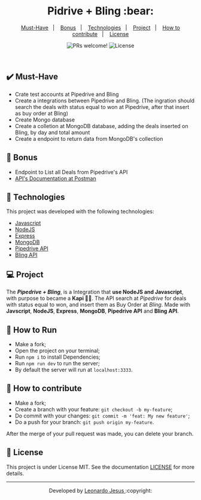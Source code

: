 
<p align="center">
	<h1 align="center">Pidrive + Bling :bear:</h1>
</p>

<p align="center">
  <a href="#-Must-Have">Must-Have</a>&nbsp;&nbsp;&nbsp;|&nbsp;&nbsp;&nbsp;
  <a href="#-Bonus">Bonus</a>&nbsp;&nbsp;&nbsp;|&nbsp;&nbsp;&nbsp;
  <a href="#-Technologies">Technologies</a>&nbsp;&nbsp;&nbsp;|&nbsp;&nbsp;&nbsp;
  <a href="#-Project">Project</a>&nbsp;&nbsp;&nbsp;|&nbsp;&nbsp;&nbsp;
  <a href="#-How-to-contribute">How to contribute</a>&nbsp;&nbsp;&nbsp;|&nbsp;&nbsp;&nbsp;
  <a href="#memo-license">License</a>
</p>

<p align="center">
 <img src="https://img.shields.io/static/v1?label=PRs&message=welcome&color=7159c1&labelColor=000000" alt="PRs welcome!" />

  <img alt="License" src="https://img.shields.io/static/v1?label=license&message=MIT&color=7159c1&labelColor=000000">
</p>

<br>

## ✔️ Must-Have
- Crate test accounts at Pipedrive and Bling
- Create a integrations between Pipedrive and Bling. (The ingration should search the deals with status equal to won at Pipedrive, after that insert as buy order at Bling)
- Create Mongo database
- Create a colletion at MongoDB database, adding the deals inserted on Bling, by day and total amount
- Create a endpoint to return data from MongoDB's collection

## 🎉 Bonus
- Endpoint to List all Deals from Pipedrive's API
- [API's Documentation at Postman](https://web.postman.co/collections/11958037-c9cb3bbf-4c33-4444-93bc-5d0970e3f3dd?version=latest&workspace=85df5515-e9c1-4438-8fbb-a840b6b82ce7#b8d7421c-0856-4a8f-a14b-4b3e8a38e65b)

## 🚀 Technologies

This project was developed with the following technologies:

- [Javascript](https://developer.mozilla.org/en-US/docs/Web/JavaScript)
- [NodeJS](https://nodejs.org/)
- [Express](https://expressjs.com/)
- [MongoDB](https://www.mongodb.com/)
- [Pipedrive API](https://developers.pipedrive.com/docs/api/v1/)
- [Bling API](https://ajuda.bling.com.br/hc/pt-br/categories/360002186394-API-para-Desenvolvedores)

## 💻 Project

The ***Pipedrive + Bling***, is a Integration that **use NodeJS and Javascript**, with purpose to became a **Kapi :bear::green_heart:**. The API search at *Pipedrive* for deals with status equal to won, and insert them as Buy Order at *Bling*. Made with **Javscript**, **NodeJS**, **Express**, **MongoDB**, **Pipedrive API** and **Bling API**.

## 🏃 How to Run
- Make a fork;
- Open the project on your terminal;
- Run `npm i` to install Dependencies;
- Run `npm run dev` to run the server;
- By default the server will run at `localhost:3333`.

## 🤔 How to contribute

- Make a fork;
- Create a branch with your feature: `git checkout -b my-feature`;
- Do commit with your changes: `git commit -m 'feat: My new feature'`;
- Do a push for your branch: `git push origin my-feature`.

After the merge of your pull request was made, you can delete your branch.

## :memo: License

This project is under License MIT. See the documentation [LICENSE](LICENSE) for more details.

---

<p align="center">Developed by <a href="https://www.linkedin.com/in/leonardojesus02/">Leonardo Jesus </a>:copyright:

